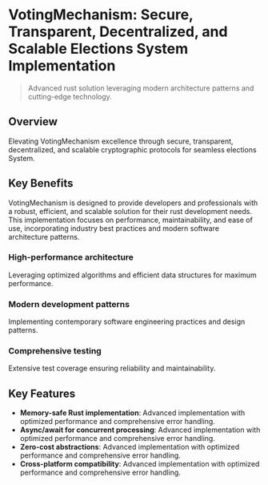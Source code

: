 <!-- fallback_VotingMechanism_20251002195702_53984 -->

# VotingMechanism: Secure, Transparent, Decentralized, and Scalable Elections System Implementation
> Advanced rust solution leveraging modern architecture patterns and cutting-edge technology.

## Overview

Elevating VotingMechanism excellence through secure, transparent, decentralized, and scalable cryptographic protocols for seamless elections System.

## Key Benefits

VotingMechanism is designed to provide developers and professionals with a robust, efficient, and scalable solution for their rust development needs. This implementation focuses on performance, maintainability, and ease of use, incorporating industry best practices and modern software architecture patterns.

### High-performance architecture
Leveraging optimized algorithms and efficient data structures for maximum performance.

### Modern development patterns
Implementing contemporary software engineering practices and design patterns.

### Comprehensive testing
Extensive test coverage ensuring reliability and maintainability.

## Key Features

* **Memory-safe Rust implementation**: Advanced implementation with optimized performance and comprehensive error handling.
* **Async/await for concurrent processing**: Advanced implementation with optimized performance and comprehensive error handling.
* **Zero-cost abstractions**: Advanced implementation with optimized performance and comprehensive error handling.
* **Cross-platform compatibility**: Advanced implementation with optimized performance and comprehensive error handling.